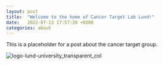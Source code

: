 ```yaml
---
layout: post
title:  "Welcome to the home of Cancer Target Lab Lund!"
date:   2022-07-13 17:57:26 +0200
categories: about
---
```

This is a placeholder for a post about the cancer target group.

![logo-lund-university_transparent_col](https://user-images.githubusercontent.com/51265018/178807246-39de5c80-062c-40a0-bc20-ebd5803a7928.png)
